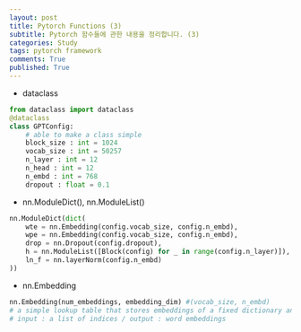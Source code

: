 ```yaml
---
layout: post
title: Pytorch Functions (3) 
subtitle: Pytorch 함수들에 관한 내용을 정리합니다. (3)
categories: Study
tags: pytorch framework
comments: True
published: True
---
```



- dataclass
```python
from dataclass import dataclass 
@dataclass 
class GPTConfig: 
    # able to make a class simple 
    block_size : int = 1024 
    vocab_size : int = 50257 
    n_layer : int = 12 
    n_head : int = 12
    n_embd : int = 768 
    dropout : float = 0.1 
```

- nn.ModuleDict(), nn.ModuleList()
```python 
nn.ModuleDict(dict(
    wte = nn.Embedding(config.vocab_size, config.n_embd), 
    wpe = nn.Embedding(config.vocab_size, config.n_embd), 
    drop = nn.Dropout(config.dropout),  
    h = nn.ModuleList([Block(config) for _ in range(config.n_layer)]), 
    ln_f = nn.layerNorm(config.n_embd)
))
```

- nn.Embedding
```python
nn.Embedding(num_embeddings, embedding_dim) #(vocab_size, n_embd)  
# a simple lookup table that stores embeddings of a fixed dictionary and size. 
# input : a list of indices / output : word embeddings
```

<!-- 
```python
```

```python
```

```python
``` -->